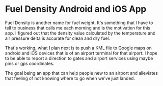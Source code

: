 Fuel Density Android and iOS App
===========================
Fuel Density is another name for fuel weight. It's something that I have to tell to business that calls me each morning and is the motivation for this app.
I figured out that the density value calculated by the temperature and air pressure delta is accurate for clean and dry fuel.

That's working, what I plan next is to push a KML file to Google maps on android and iOS devices that is of an airport terminal for that airport.
I hope to be able to report a direction to gates and airport services using maybe pins or gps coordinates.

The goal being an app that can help people new to an airport and alleviates that feeling of not knowing where to go when we've just landed.
